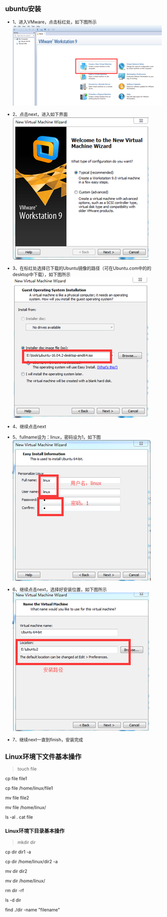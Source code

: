 ## ubuntu安装
* 1、进入VMware，点击标红处，如下图所示
![](https://github.com/weikaiv/mysql/blob/master/img/1.png)

* 2、点击next，进入如下界面
![](https://github.com/weikaiv/mysql/blob/master/img/2.png)

* 3、在标红处选择已下载的Ubuntu镜像的路径（可在Ubuntu.com中的的desktop中下载），如下图所示
![](https://github.com/weikaiv/mysql/blob/master/img/3.png)

*  4、继续点击next

* 5、fullname设为：linux，密码设为1，如下图
![](https://github.com/weikaiv/mysql/blob/master/img/4.png)

* 6、继续点击next，选择好安装位置，如下图所示
![](https://github.com/weikaiv/mysql/blob/master/img/5.png)

* 7、继续next一直到finish，安装完成
## Linux环境下文件基本操作
> touch  file

cp file file1

cp file  /home/linux/file1

mv file   file2

mv file  /home/linux/

ls -al 
.
cat  file
### Linux环境下目录基本操作
> mkdir dir

cp dir   dir1  -a

cp dir   /home/linux/dir2  -a

mv dir  dir2

mv dir  /home/linux/

rm  dir  -rf

ls -d  dir

find  ./dir  -name  "filename"
